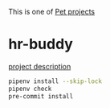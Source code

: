This is one of [Pet projects](https://github.com/maciejjankowski/learn-to-code/wiki/Pet-projects)

# hr-buddy

[project description](https://github.com/maciejjankowski/learn-to-code/wiki/HR-buddy)

```bash
pipenv install --skip-lock
pipenv check
pre-commit install
```
